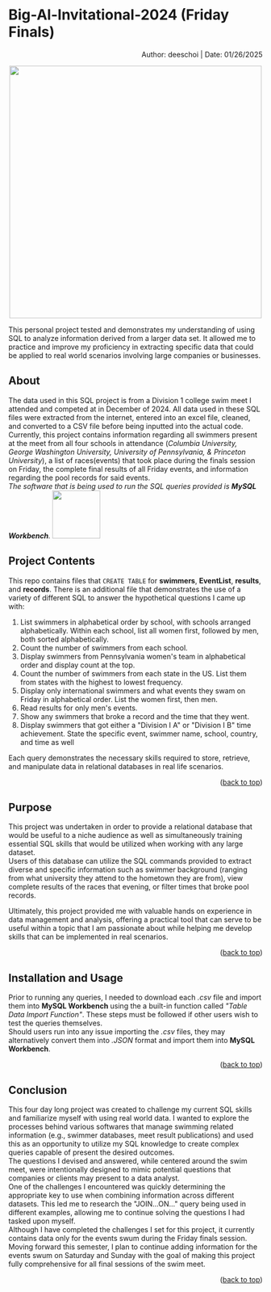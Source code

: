 <a id="readme-top"></a>
# Big-Al-Invitational-2024 (Friday Finals)

<p align="right">Author: deeschoi | Date: 01/26/2025</p> 

<p align = "center"><img src="https://github.com/user-attachments/assets/2a8ac552-6c02-4cca-90fc-bdacfc9aec68" width="500" />

This personal project tested and demonstrates my understanding of using SQL to analyze information derived from a larger data set. It allowed me to practice and improve my proficiency in extracting specific data that could be applied to real world scenarios involving large companies or businesses.  

## About

The data used in this SQL project is from a Division 1 college swim meet I attended and competed at in December of 2024. All data used in these SQL files were extracted from the internet, entered into an excel file, cleaned, and converted to a CSV file before being inputted into the actual code.  
Currently, this project contains information regarding all swimmers present at the meet from all four schools in attendance (*Columbia University, George Washington University, University of Pennsylvania, & Princeton University*), a list of races(events) that took place during the finals session on Friday, the complete final results of all Friday events, and information regarding the pool records for said events.  
*The software that is being used to run the SQL queries provided is **MySQL Workbench**.* <img src="https://github.com/user-attachments/assets/2ddc088d-3ad6-45b3-82f4-3023de0022ed" width = "95"/>


## Project Contents

This repo contains files that `CREATE TABLE` for **swimmers**, **EventList**, **results**, and **records**. There is an additional file that demonstrates the use of a variety of different SQL to answer the hypothetical questions I came up with:
1. List swimmers in alphabetical order by school, with schools arranged alphabetically. Within each school, list all women first, followed by men, both sorted alphabetically.
2. Count the number of swimmers from each school.
3. Display swimmers from Pennsylvania women's team in alphabetical order and display count at the top.
4. Count the number of swimmers from each state in the US. List them from states with the highest to lowest frequency.
5. Display only international swimmers and what events they swam on Friday in alphabetical order. List the women first, then men.
6. Read results for only men's events.
7. Show any swimmers that broke a record and the time that they went.
8. Display swimmers that got either a "Division I A" or "Division I B" time achievement. State the specific event, swimmer name, school, country, and time as well
   
Each query demonstrates the necessary skills required to store, retrieve, and manipulate data in relational databases in real life scenarios.  

<p align="right">(<a href="#readme-top">back to top</a>)</p>

## Purpose

This project was undertaken in order to provide a relational database that would be useful to a niche audience as well as simultaneously training essential SQL skills that would be utilized when working with any large dataset.  
Users of this database can utilize the SQL commands provided to extract diverse and specific information such as swimmer background (ranging from what university they attend to the hometown they are from), view complete results of the races that evening, or filter times that broke pool records.  

Ultimately, this project provided me with valuable hands on experience in data management and analysis, offering a practical tool that can serve to be useful within a topic that I am passionate about while helping me develop skills that can be implemented in real scenarios.  

<p align="right">(<a href="#readme-top">back to top</a>)</p>

## Installation and Usage

Prior to running any queries, I needed to download each *.csv* file and import them into **MySQL Workbench** using the a built-in function called *"Table Data Import Function"*. These steps must be followed if other users wish to test the queries themselves.  
Should users run into any issue importing the *.csv* files, they may alternatively convert them into *.JSON* format and import them into **MySQL Workbench**.

<p align="right">(<a href="#readme-top">back to top</a>)</p>

## Conclusion

This four day long project was created to challenge my current SQL skills and familiarize myself with using real world data. I wanted to explore the processes behind various softwares that manage swimming related information (e.g., swimmer databases, meet result publications) and used this as an opportunity to utilize my SQL knowledge to create complex queries capable of present the desired outcomes.  
The questions I devised and answered, while centered around the swim meet, were intentionally designed to mimic potential questions that companies or clients may present to a data analyst.  
One of the challenges I encountered was quickly determining the appropriate key to use  when combining information across different datasets. This led me to research the "JOIN...ON..." query being used in different examples, allowing me to continue solving the questions I had tasked upon myself.  
Although I have completed the challenges I set for this project, it currently contains data only for the events swum during the Friday finals session. Moving forward this semester, I plan to continue adding information for the events swum on Saturday and Sunday with the goal of making this project fully comprehensive for all final sessions of the swim meet.

<p align="right">(<a href="#readme-top">back to top</a>)</p>
